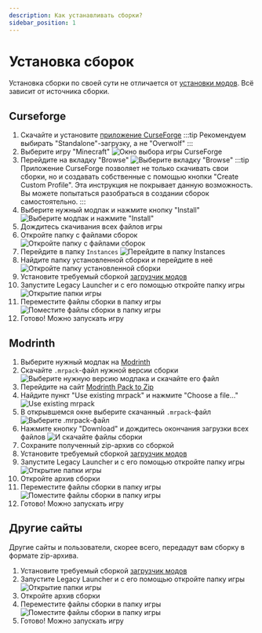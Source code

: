 ```yaml
---
description: Как устанавливать сборки?
sidebar_position: 1
---
```

# Установка сборок
Установка сборки по своей сути не отличается от [установки модов](./installation). Всё зависит от источника сборки.

## Curseforge
1. Скачайте и установите [приложение CurseForge](https://www.curseforge.com/download/app)
    :::tip
    Рекомендуем выбирать "Standalone"-загрузку, а не "Overwolf"
    :::
2. Выберите игру "Minecraft"
    ![Окно выбора игры CurseForge](./img/modpack-cf-select-game.png)
3. Перейдите на вкладку "Browse"
    ![Выберите вкладку "Browse"](./img/modpack-cf-browse.png)
    :::tip
    Приложение CurseForge позволяет не только скачивать свои сборки, но и создавать собственные с помощью кнопки "Create Custom Profile". Эта инструкция не покрывает данную возможность. Вы можете попытаться разобраться в создании сборок самостоятельно.
    :::
4. Выберите нужный модпак и нажмите кнопку "Install"
    ![Выберите модпак и нажмите "Install"](./img/modpack-cf-install.png)
5. Дождитесь скачивания всех файлов игры
6. Откройте папку с файлами сборок
    ![Откройте папку с файлами сборок](./img/modpack-cf-open-files.png)
7. Перейдите в папку `Instances`
    ![Перейдите в папку Instances](./img/modpack-cf-cd-instances.png)
8. Найдите папку установленной сборки и перейдите в неё
    ![Откройте папку установленной сборки](./img/modpack-cf-cd-modpack.png)
9. Установите требуемый сборкой [загрузчик модов](/tags/modloader)
10. Запустите Legacy Launcher и с его помощью откройте папку игры
    ![Открытие папки игры](./img/mods_openclientdir.png)
11. Переместите файлы сборки в папку игры
    ![Поместите файлы сборки в папку игры](./img/modpack-cf-move-files.png)
12. Готово! Можно запускать игру

## Modrinth
1. Выберите нужный модпак на [Modrinth](https://modrinth.com/modpacks)
2. Скачайте `.mrpack`-файл нужной версии сборки
    ![Выберите нужную версию модпака и скачайте его файл](./img/modpack-modrinth.png)
3. Перейдите на сайт [Modrinth Pack to Zip](https://download.fo/mrpack-to-zip/)
4. Найдите пункт "Use existing mrpack" и нажмите "Choose a file..."
    ![Use existing mrpack](./img/modpack-mrpack-to-zip.png)
5. В открывшемся окне выберите скачанный `.mrpack`-файл
    ![Выберите .mrpack-файл](./img/modpack-select-mrpack.png)
6. Нажмите кнопку "Download" и дождитесь окончания загрузки всех файлов
    ![И скачайте файлы сборки](./img/modpack-zip-download.png)
7. Сохраните полученный zip-архив со сборкой
8. Установите требуемый сборкой [загрузчик модов](/tags/modloader)
9. Запустите Legacy Launcher и с его помощью откройте папку игры
    ![Открытие папки игры](./img/mods_openclientdir.png)
10. Откройте архив сборки
11. Переместите файлы сборки в папку игры
    ![Поместите файлы сборки в папку игры](./img/modpack-move-files.png)
12. Готово! Можно запускать игру

## Другие сайты
Другие сайты и пользователи, скорее всего, передадут вам сборку в формате zip-архива.
1. Установите требуемый сборкой [загрузчик модов](/tags/modloader)
2. Запустите Legacy Launcher и с его помощью откройте папку игры
    ![Открытие папки игры](./img/mods_openclientdir.png)
3. Откройте архив сборки
4. Переместите файлы сборки в папку игры
    ![Поместите файлы сборки в папку игры](./img/modpack-move-files.png)
5. Готово! Можно запускать игру